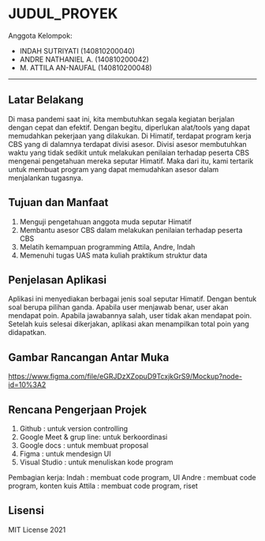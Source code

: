 # JUDUL_PROYEK

Anggota Kelompok:
* INDAH SUTRIYATI     (140810200040)
* ANDRE NATHANIEL A.  (140810200042)
* M. ATTILA AN-NAUFAL (140810200048)
---
## Latar Belakang
Di masa pandemi saat ini, kita membutuhkan segala kegiatan berjalan dengan cepat dan efektif. Dengan begitu, diperlukan alat/tools yang dapat memudahkan pekerjaan yang dilakukan. Di Himatif, terdapat program kerja CBS yang di dalamnya terdapat divisi asesor. Divisi asesor membutuhkan waktu yang tidak sedikit untuk melakukan penilaian terhadap peserta CBS mengenai pengetahuan mereka seputar Himatif. Maka dari itu, kami tertarik untuk membuat program yang dapat memudahkan asesor dalam menjalankan tugasnya.

## Tujuan dan Manfaat
1. Menguji pengetahuan anggota muda seputar Himatif
2. Membantu asesor CBS dalam melakukan penilaian terhadap peserta CBS
3. Melatih kemampuan programming Attila, Andre, Indah
4. Memenuhi tugas UAS mata kuliah praktikum struktur data 

## Penjelasan Aplikasi
Aplikasi ini menyediakan berbagai jenis soal seputar Himatif. Dengan bentuk soal berupa pilihan ganda. Apabila user menjawab benar, user akan mendapat poin. Apabila jawabannya salah, user tidak akan mendapat poin. Setelah kuis selesai dikerjakan, aplikasi akan menampilkan total poin yang didapatkan. 

## Gambar Rancangan Antar Muka
<!--
Buat rancangan antar muka selengkap mungkin sesuai fungsi aplikasinya. rancangan antar muka
diusahakan serapih dan seindah mungkin. tools yang digunakan dalam pembuatan rancangan gambar
dibebaskan sesuai kreatifitas kalian
!-->
https://www.figma.com/file/eGRJDzXZopuD9TcxjkGrS9/Mockup?node-id=10%3A2

## Rencana Pengerjaan Projek
<!--
Dalam kondisi pandemi seperti ini, tidak memungkinkan untuk bertemu bertatap muka. Maka dari itu
jelaskan bagaimana kalian bekerja sama, berkoordinasi, pembagian kerja.Tools apa yang kalian gunakan
untuk bekerja bersama sama cth github, google docs, google meet>ibebaskan sesuai kreatifitas kalian
!-->
1. Github : untuk version controlling
2. Google Meet & grup line: untuk berkoordinasi
3. Google docs : untuk membuat proposal
4. Figma : untuk mendesign UI
5. Visual Studio : untuk menuliskan kode program

Pembagian kerja:
Indah : membuat code program, UI
Andre : membuat code program, konten kuis
Attila : membuat code program, riset 


## Lisensi

MIT License 2021

